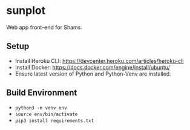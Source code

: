 # sunplot
Web app front-end for Shams.

## Setup
* Install Heroku CLI: https://devcenter.heroku.com/articles/heroku-cli
* Install Docker: https://docs.docker.com/engine/install/ubuntu/
* Ensure latest version of Python and Python-Venv are installed.

## Build Environment
* `python3 -m venv env`
* `source env/bin/activate`
* `pip3 install requirements.txt`
